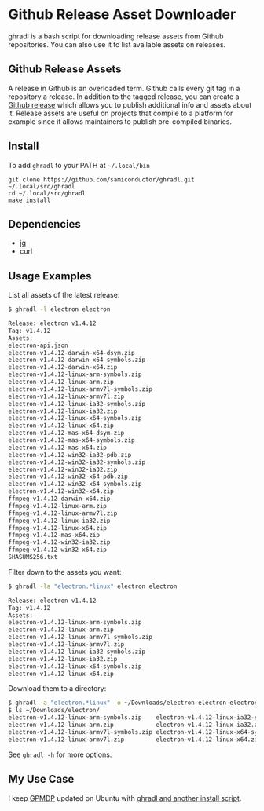 # Github Release Asset Downloader

ghradl is a bash script for downloading release assets from Github repositories. You can also use it to list available assets on releases.

## Github Release Assets

A release in Github is an overloaded term. Github calls every git tag in a repository a release. In addition to the tagged release, you can create a [Github release](https://help.github.com/articles/about-releases/) which allows you to publish additional info and assets about it. Release assets are useful on projects that compile to a platform for example since it allows maintainers to publish pre-compiled binaries.

## Install

To add `ghradl` to your PATH at `~/.local/bin`

```
git clone https://github.com/samiconductor/ghradl.git ~/.local/src/ghradl
cd ~/.local/src/ghradl
make install
```

## Dependencies

- [jq](https://stedolan.github.io/jq/)
- curl

## Usage Examples

List all assets of the latest release:

```sh
$ ghradl -l electron electron

Release: electron v1.4.12
Tag: v1.4.12
Assets:
electron-api.json
electron-v1.4.12-darwin-x64-dsym.zip
electron-v1.4.12-darwin-x64-symbols.zip
electron-v1.4.12-darwin-x64.zip
electron-v1.4.12-linux-arm-symbols.zip
electron-v1.4.12-linux-arm.zip
electron-v1.4.12-linux-armv7l-symbols.zip
electron-v1.4.12-linux-armv7l.zip
electron-v1.4.12-linux-ia32-symbols.zip
electron-v1.4.12-linux-ia32.zip
electron-v1.4.12-linux-x64-symbols.zip
electron-v1.4.12-linux-x64.zip
electron-v1.4.12-mas-x64-dsym.zip
electron-v1.4.12-mas-x64-symbols.zip
electron-v1.4.12-mas-x64.zip
electron-v1.4.12-win32-ia32-pdb.zip
electron-v1.4.12-win32-ia32-symbols.zip
electron-v1.4.12-win32-ia32.zip
electron-v1.4.12-win32-x64-pdb.zip
electron-v1.4.12-win32-x64-symbols.zip
electron-v1.4.12-win32-x64.zip
ffmpeg-v1.4.12-darwin-x64.zip
ffmpeg-v1.4.12-linux-arm.zip
ffmpeg-v1.4.12-linux-armv7l.zip
ffmpeg-v1.4.12-linux-ia32.zip
ffmpeg-v1.4.12-linux-x64.zip
ffmpeg-v1.4.12-mas-x64.zip
ffmpeg-v1.4.12-win32-ia32.zip
ffmpeg-v1.4.12-win32-x64.zip
SHASUMS256.txt
```

Filter down to the assets you want:

```sh
$ ghradl -la "electron.*linux" electron electron

Release: electron v1.4.12
Tag: v1.4.12
Assets:
electron-v1.4.12-linux-arm-symbols.zip
electron-v1.4.12-linux-arm.zip
electron-v1.4.12-linux-armv7l-symbols.zip
electron-v1.4.12-linux-armv7l.zip
electron-v1.4.12-linux-ia32-symbols.zip
electron-v1.4.12-linux-ia32.zip
electron-v1.4.12-linux-x64-symbols.zip
electron-v1.4.12-linux-x64.zip
```

Download them to a directory:

```sh
$ ghradl -a "electron.*linux" -o ~/Downloads/electron electron electron
$ ls ~/Downloads/electron/
electron-v1.4.12-linux-arm-symbols.zip    electron-v1.4.12-linux-ia32-symbols.zip
electron-v1.4.12-linux-arm.zip            electron-v1.4.12-linux-ia32.zip
electron-v1.4.12-linux-armv7l-symbols.zip electron-v1.4.12-linux-x64-symbols.zip
electron-v1.4.12-linux-armv7l.zip         electron-v1.4.12-linux-x64.zip
```

See `ghradl -h` for more options.

## My Use Case

I keep [GPMDP](https://github.com/MarshallOfSound/Google-Play-Music-Desktop-Player-UNOFFICIAL-) updated on Ubuntu with [ghradl and another install script](https://gist.github.com/samiconductor/64c224e9d534a8614a2d51ae3c85b6af).
